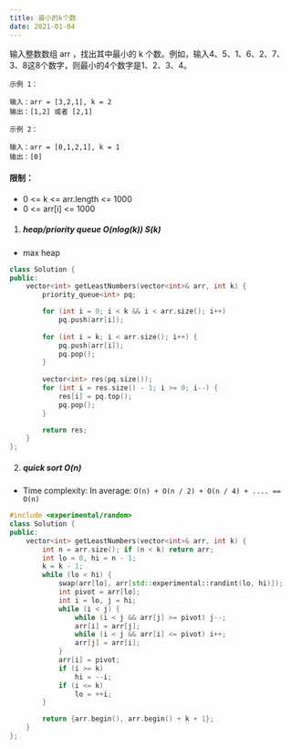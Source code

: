 ```yaml
---
title: 最小的k个数
date: 2021-01-04
---
```

输入整数数组 arr ，找出其中最小的 k 个数。例如，输入4、5、1、6、2、7、3、8这8个数字，则最小的4个数字是1、2、3、4。


```
示例 1：

输入：arr = [3,2,1], k = 2
输出：[1,2] 或者 [2,1]

示例 2：

输入：arr = [0,1,2,1], k = 1
输出：[0]
```
 

#### 限制：

-    0 <= k <= arr.length <= 1000
-    0 <= arr[i] <= 1000


1. ##### heap/priority queue O(nlog(k)) S(k)

- max heap

```cpp
class Solution {
public:
    vector<int> getLeastNumbers(vector<int>& arr, int k) {
        priority_queue<int> pq;

        for (int i = 0; i < k && i < arr.size(); i++)
            pq.push(arr[i]);
        
        for (int i = k; i < arr.size(); i++) {
            pq.push(arr[i]);
            pq.pop();
        }
        
        vector<int> res(pq.size());
        for (int i = res.size() - 1; i >= 0; i--) {
            res[i] = pq.top();
            pq.pop();
        }

        return res;
    }
};
```


2. ##### quick sort O(n)

- Time complexity: In average: `O(n) + O(n / 2) + O(n / 4) + .... == O(n)`

```cpp
#include <experimental/random>
class Solution {
public:
    vector<int> getLeastNumbers(vector<int>& arr, int k) {
        int n = arr.size(); if (n < k) return arr;
        int lo = 0, hi = n - 1;
        k = k - 1;
        while (lo < hi) {
            swap(arr[lo], arr[std::experimental::randint(lo, hi)]);
            int pivot = arr[lo];
            int i = lo, j = hi;
            while (i < j) {
                while (i < j && arr[j] >= pivot) j--;
                arr[i] = arr[j];
                while (i < j && arr[i] <= pivot) i++;
                arr[j] = arr[i];
            }
            arr[i] = pivot;
            if (i >= k)
                hi = --i;
            if (i <= k)
                lo = ++i;
        }

        return {arr.begin(), arr.begin() + k + 1};
    }
};
```